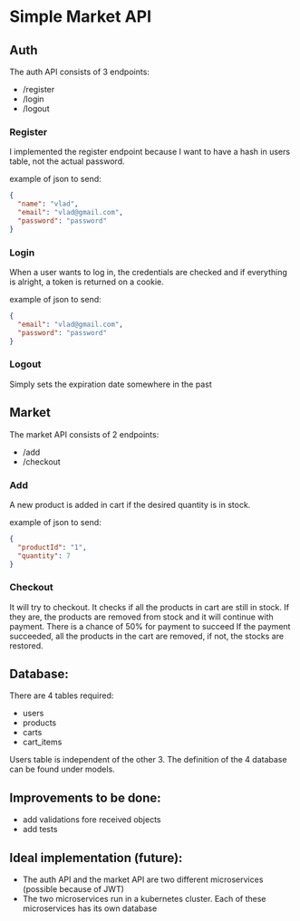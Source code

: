 # Simple Market API

## Auth

The auth API consists of 3 endpoints:
* /register
* /login
* /logout

### Register 
I implemented the register endpoint because I want to have a hash in users table, not the actual password.

example of json to send:
```json
{
  "name": "vlad",
  "email": "vlad@gmail.com",
  "password": "password"
}
```

### Login
When a user wants to log in, the credentials are checked and if everything is alright, a token is returned on a cookie.

example of json to send:
```json
{
  "email": "vlad@gmail.com",
  "password": "password"
}
```

### Logout
Simply sets the expiration date somewhere in the past 

## Market
The market API consists of 2 endpoints:
* /add
* /checkout

### Add
A new product is added in cart if the desired quantity is in stock.

example of json to send:
```json
{
  "productId": "1",
  "quantity": 7
}
```

### Checkout
It will try to checkout. It checks if all the products in cart are still in stock. If they are, the products are removed 
from stock and it will continue with payment. There is a chance of 50% for payment to succeed
If the payment succeeded, all the products in the cart are removed, if not, the stocks are restored.

## Database:
There are 4 tables required:
* users
* products
* carts
* cart_items

Users table is independent of the other 3.
The definition of the 4 database can be found under models.


## Improvements to be done:
* add validations fore received objects
* add tests

## Ideal implementation (future):
* The auth API and the market API are two different microservices (possible because of JWT)
* The two microservices run in a kubernetes cluster. Each of these microservices has its own database
    